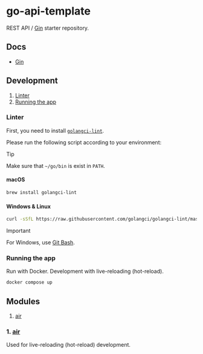 # go-api-template

REST API / [Gin](https://github.com/gin-gonic/gin) starter repository.

## Docs

- [Gin](https://gin-gonic.com/docs)

## Development

1. [Linter](#linter)
2. [Running the app](#running-the-app)

### Linter

First, you need to install [`golangci-lint`](https://golangci-lint.run/).

Please run the following script according to your environment:

> [!TIP]
>
> Make sure that `~/go/bin` is exist in `PATH`.

#### macOS

```zsh
brew install golangci-lint
```

#### Windows & Linux

```bash
curl -sSfL https://raw.githubusercontent.com/golangci/golangci-lint/master/install.sh | sh -s -- -b "$(go env GOPATH)/bin" v1.60.3
```

> [!IMPORTANT]
>
> For Windows, use [Git Bash](https://git-scm.com/).

### Running the app

Run with Docker. Development with live-reloading (hot-reload).

```bash
docker compose up
```

## Modules

1. [air](#1-air)

### 1. [air](https://github.com/air-verse/air)

Used for live-reloading (hot-reload) development.

